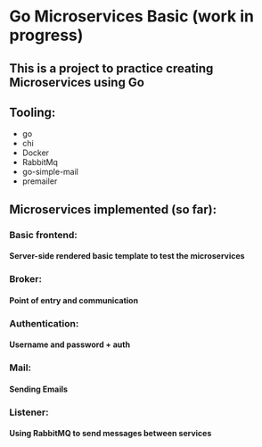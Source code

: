 # Go Microservices Basic (work in progress)

## This is a project to practice creating Microservices using Go

## Tooling:
- go
- chi
- Docker
- RabbitMq
- go-simple-mail
- premailer

## Microservices implemented (so far):

### Basic frontend:
#### Server-side rendered basic template to test the microservices

### Broker:
#### Point of entry and communication

### Authentication:
#### Username and password + auth

### Mail:
#### Sending Emails

### Listener:
#### Using RabbitMQ to send messages between services
